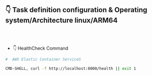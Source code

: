 ## 👇 Task definition configuration & Operating system/Architecture linux/ARM64




<br/>
<br/>

- 👇 HealthCheck Command
```sh
#  AWS Elastic Container ServiceS

CMD-SHELL, curl -f http://localhost:8000/health || exit 1
```
